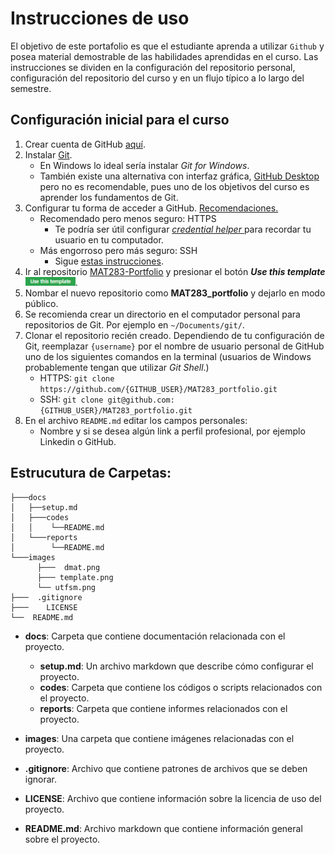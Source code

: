 # Instrucciones de uso

El objetivo de este portafolio es que el estudiante aprenda a utilizar `Github` y posea material demostrable de las habilidades aprendidas en el curso. Las instrucciones se dividen en la configuración del repositorio personal, configuración del repositorio del curso y en un flujo típico a lo largo del semestre.


## Configuración inicial para el curso

1. Crear cuenta de GitHub [aquí](https://github.com/join).
2. Instalar [Git](https://git-scm.com/book/en/v2/Getting-Started-Installing-Git).
    - En Windows lo ideal sería instalar _Git for Windows_.
    - También existe una alternativa con interfaz gráfica, [GitHub Desktop](https://desktop.github.com/) pero no es recomendable, pues uno de los objetivos del curso es aprender los fundamentos de Git.
3. Configurar tu forma de acceder a GitHub. [Recomendaciones.](https://help.github.com/en/articles/which-remote-url-should-i-use)
    - Recomendado pero menos seguro: HTTPS
        * Te podría ser útil configurar [_credential helper_ ](https://help.github.com/en/articles/caching-your-github-password-in-git) para recordar tu usuario en tu computador.
    - Más engorroso pero más seguro: SSH
        * Sigue [estas instrucciones](https://help.github.com/en/articles/connecting-to-github-with-ssh).
4. Ir al repositorio [MAT283-Portfolio](https://github.com/fralfaro/MAT283-Portfolio) y presionar el botón *__Use this template__* <img src="../images/template.png" width=80>.
5. Nombar el nuevo repositorio como __MAT283_portfolio__ y dejarlo en modo público.
7. Se recomienda crear un directorio en el computador personal para repositorios de Git. Por ejemplo en `~/Documents/git/`.
6. Clonar el repositorio recién creado. Dependiendo de tu configuración de Git, reemplazar `{username}` por el nombre de usuario personal de GitHub uno de los siguientes comandos en la terminal (usuarios de Windows probablemente tengan que utilizar _Git Shell_.)
    - HTTPS: `git clone https://github.com/{GITHUB_USER}/MAT283_portfolio.git`
    - SSH: `git clone git@github.com:{GITHUB_USER}/MAT283_portfolio.git`
7. En el archivo `README.md` editar los campos personales:
    - Nombre y si se desea algún link a perfil profesional, por ejemplo Linkedin o GitHub.


## Estrucutura de Carpetas:

```
├───docs
│   ├──setup.md
│   ├───codes
│   │    └──README.md
│   └───reports
│        └──README.md
└───images
      ├───  dmat.png
      ├─── template.png
      └── utfsm.png
├───  .gitignore
├───    LICENSE
└──  README.md
```

- **docs**: Carpeta que contiene documentación relacionada con el proyecto.
  - **setup.md**: Un archivo markdown que describe cómo configurar el proyecto.
  - **codes**: Carpeta que contiene los códigos o scripts relacionados con el proyecto.
  - **reports**: Carpeta que contiene informes relacionados con el proyecto.
- **images**: Una carpeta que  contiene imágenes relacionadas con el proyecto.


- **.gitignore**: Archivo que contiene patrones de archivos que se deben ignorar.
- **LICENSE**: Archivo que contiene información sobre la licencia de uso del proyecto.
- **README.md**: Archivo markdown que contiene información general sobre el proyecto.
